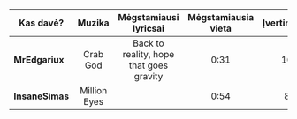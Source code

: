 | Kas davė?       |   Muzika   | Mėgstamiausi lyricsai | Mėgstamiausia vieta | Įvertinimas |
| --------------- |:----------:|:---------------------:|:-------------------:|:-----------:|
| **MrEdgariux**  | Crab God | Back to reality, hope that goes gravity                     | 0:31                | 10            |
| **InsaneSimas** | Million Eyes   |                       | 0:54                    | 8            |



